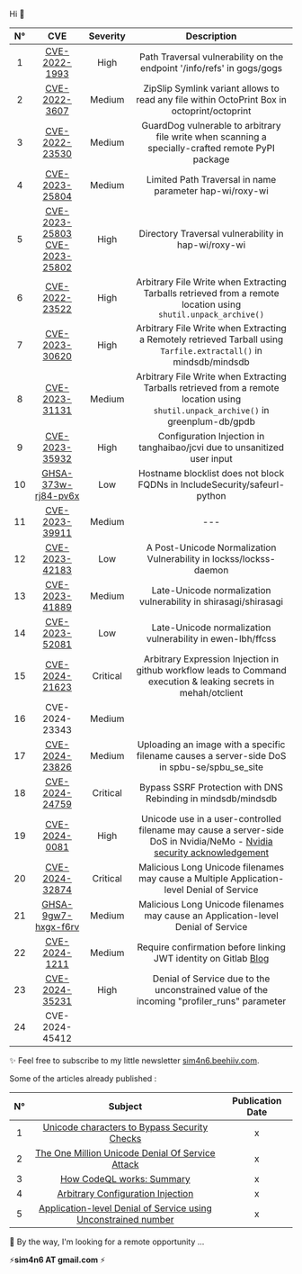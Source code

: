Hi 👋

|N°| CVE 	| Severity 	| Description 	|
|:--:	|:---:	|:--------:	|:-----------:	|
|1 |   [CVE-2022-1993](https://github.com/advisories/GHSA-6vcc-v9vw-g2x5)   	|      High     	|        Path Traversal vulnerability on the endpoint '/info/refs' in gogs/gogs       	|
|2 |   [CVE-2022-3607](https://huntr.dev/bounties/2d1db3c9-93e8-4902-a55b-5ea53c22aa11/)   	|      Medium      	|      ZipSlip Symlink variant allows to read any file within OctoPrint Box in octoprint/octoprint         	|
|3 |  [CVE-2022-23530](https://github.com/advisories/GHSA-78m5-jpmf-ch7v)   	|      Medium    	|      GuardDog vulnerable to arbitrary file write when scanning a specially-crafted remote PyPI package       	|    
|4 |  [CVE-2023-25804](https://github.com/hap-wi/roxy-wi/security/advisories/GHSA-69j6-crq8-rrhv)   	|     Medium     	|     Limited Path Traversal in name parameter hap-wi/roxy-wi        	|
|5 |  [CVE-2023-25803](https://github.com/hap-wi/roxy-wi/security/advisories/GHSA-cv9w-j9gh-5j3w) [CVE-2023-25802](https://github.com/hap-wi/roxy-wi/security/advisories/GHSA-qcmp-q5h3-784m)  	|    High    	|        Directory Traversal vulnerability in hap-wi/roxy-wi       	|
|6 |   [CVE-2022-23522](https://github.com/mindsdb/mindsdb/security/advisories/GHSA-7x45-phmr-9wqp)  	|    High      	|        Arbitrary File Write when Extracting Tarballs retrieved from a remote location using `shutil.unpack_archive()`       	|
|7 |   [CVE-2023-30620](https://github.com/mindsdb/mindsdb/security/advisories/GHSA-2g5w-29q9-w6hx)  	|    High      	|         Arbitrary File Write when Extracting a Remotely retrieved Tarball using `Tarfile.extractall()` in mindsdb/mindsdb        	|
|8 |   [CVE-2023-31131](https://github.com/greenplum-db/gpdb/security/advisories/GHSA-hgm9-2q42-c7f3)  	|    Medium      	|     Arbitrary File Write when Extracting Tarballs retrieved from a remote location using `shutil.unpack_archive()` in greenplum-db/gpdb        	|
|9 |   [CVE-2023-35932](https://github.com/tanghaibao/jcvi/security/advisories/GHSA-x49m-3cw7-gq5q)  	|    High      	|    Configuration Injection in tanghaibao/jcvi due to unsanitized user input     	|
|10 |   [GHSA-373w-rj84-pv6x](https://github.com/IncludeSecurity/safeurl-python/security/advisories/GHSA-373w-rj84-pv6x)  	|    Low    	|    Hostname blocklist does not block FQDNs in IncludeSecurity/safeurl-python 	|
|11 |   [CVE-2023-39911]()  	|    Medium    	|    ---  	|
|12 |   [CVE-2023-42183](https://nvd.nist.gov/vuln/detail/CVE-2023-42183)  	|    Low    	|     A Post-Unicode Normalization Vulnerability in lockss/lockss-daemon  |
|13 |   [CVE-2023-41889](https://nvd.nist.gov/vuln/detail/CVE-2023-41889) 	|    Medium   	|     Late-Unicode normalization vulnerability in shirasagi/shirasagi   	|
|14 |   [CVE-2023-52081](https://github.com/ewen-lbh/ffcss/security/advisories/GHSA-wpmx-564x-h2mh) 	|   Low   	| Late-Unicode normalization vulnerability in ewen-lbh/ffcss   	|
|15 |   [CVE-2024-21623](https://github.com/mehah/otclient/security/advisories/GHSA-q6gr-wc79-v589)   | Critical |  Arbitrary Expression Injection in github workflow leads to Command execution & leaking secrets in mehah/otclient |
|16 | CVE-2024-23343 | Medium | |
|17 | [CVE-2024-23826](https://github.com/spbu-se/spbu_se_site/security/advisories/GHSA-5vfc-v7hg-pvwm) | Medium |  Uploading an image with a specific filename causes a server-side DoS in spbu-se/spbu_se_site |
|18 |  [CVE-2024-24759](https://github.com/mindsdb/mindsdb/security/advisories/GHSA-4jcv-vp96-94xr) | Critical |  Bypass SSRF Protection with DNS Rebinding in mindsdb/mindsdb |
|19 |  [CVE-2024-0081](https://github.com/NVIDIA/NeMo/security/advisories/GHSA-x392-p65g-4rxx) | High | Unicode use in a user-controlled filename may cause a server-side DoS in Nvidia/NeMo - [Nvidia security acknowledgement](https://www.nvidia.com/en-us/security/acknowledgements/) | 
|20 | [CVE-2024-32874](https://github.com/blakeblackshear/frigate/security/advisories/GHSA-w4h6-9wrp-v5jq#event-188171) | Critical | Malicious Long Unicode filenames may cause a Multiple Application-level Denial of Service  |
|21 | [GHSA-9gw7-hxgx-f6rv](https://github.com/certsocietegenerale/fame/security/advisories/GHSA-9gw7-hxgx-f6rv) | Medium | Malicious Long Unicode filenames may cause an Application-level Denial of Service|
| 22 | [CVE-2024-1211]() | Medium | Require confirmation before linking JWT identity on Gitlab [Blog](https://about.gitlab.com/releases/2024/05/08/patch-release-gitlab-16-11-2-released/) |
| 23 | [CVE-2024-35231](https://github.com/rack/rack-contrib/security/advisories/GHSA-8c8q-2xw3-j869#advisory-comment-102825) | High | Denial of Service due to the unconstrained value of the incoming "profiler_runs" parameter  |
| 24 | CVE-2024-45412 | | |

 ✨ Feel free to subscribe to my little newsletter [sim4n6.beehiiv.com](https://sim4n6.beehiiv.com). 
 
 Some of the articles already published :
 
 | N° | Subject | Publication Date |
 |:--:	|:---:	|:--------:	|
 | 1 | [Unicode characters to Bypass Security Checks ](https://sim4n6.beehiiv.com/p/unicode-characters-bypass-security-checks) | x|
 | 2 | [The One Million Unicode Denial Of Service Attack](https://sim4n6.beehiiv.com/p/one-million-unicode-denial-service-attack) |x |
 | 3 | [How CodeQL works: Summary](https://sim4n6.beehiiv.com/p/codeql-works-summary) |x | 
 | 4 | [Arbitrary Configuration Injection](https://sim4n6.beehiiv.com/p/arbitrary-configuration-injection) | x |
 | 5 | [Application-level Denial of Service using Unconstrained number](https://sim4n6.beehiiv.com/p/applicationlevel-denial-service-using-unconstrained-number) | x |
 
 💬 By the way, I'm looking for a remote opportunity ... 
 
 ⚡**sim4n6 AT gmail.com** ⚡
 
 
